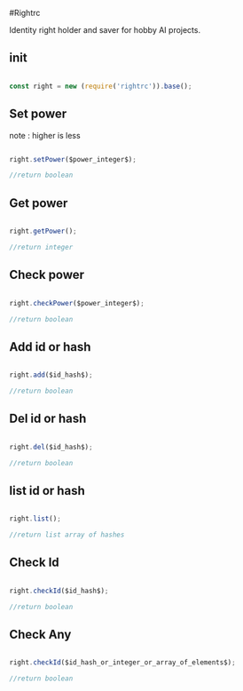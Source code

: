 #Rightrc

Identity right holder and saver for hobby AI projects.


## init

```javascript

const right = new (require('rightrc')).base();

```

## Set power 
note : higher is less
```javascript

right.setPower($power_integer$);

//return boolean
```

## Get power 
```javascript

right.getPower();

//return integer

```

## Check power 
```javascript

right.checkPower($power_integer$);

//return boolean

```

## Add id or hash 
```javascript

right.add($id_hash$);

//return boolean

```

## Del id or hash 
```javascript

right.del($id_hash$);

//return boolean

```

## list id or hash 

```javascript

right.list();

//return list array of hashes

```

## Check Id
```javascript

right.checkId($id_hash$);

//return boolean

```
## Check Any
```javascript

right.checkId($id_hash_or_integer_or_array_of_elements$);

//return boolean

```
